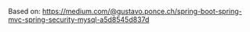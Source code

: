Based on: https://medium.com/@gustavo.ponce.ch/spring-boot-spring-mvc-spring-security-mysql-a5d8545d837d
